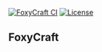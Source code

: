 [![FoxyCraft CI](https://github.com/Dwk0910/FoxyCraft/actions/workflows/ci.yml/badge.svg)](https://github.com/Dwk0910/FoxyCraft/actions/workflows/ci.yml)
[![License](https://img.shields.io/badge/License-Apache_License_2.0-blue)](https://www.apache.org/licenses/LICENSE-2.0)

## FoxyCraft